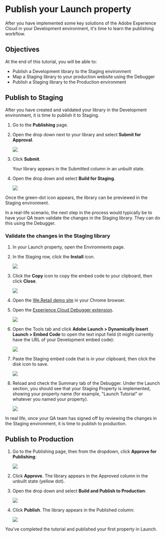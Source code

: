 # Publish your Launch property

After you have implemented some key solutions of the Adobe Experience Cloud in your Development environment, it's time to learn the publishing workflow.

## Objectives

At the end of this tutorial, you will be able to:

* Publish a Development library to the Staging environment
* Map a Staging library to your production website using the Debugger
* Publish a Staging library to the Production environment

## Publish to Staging

After you have created and validated your library in the Development environment, it is time to publish it to Staging.

1. Go to the **Publishing** page.
1. Open the drop down next to your library and select **Submit for Approval**.

   ![](../.gitbook/assets/publishing-submitforapproval.png)

1. Click **Submit**.

   Your library appears in the Submitted column in an unbuilt state.

1. Open the drop down and select **Build for Staging**.

   ![](../.gitbook/assets/publishing-buildforstaging.png)

Once the green-dot icon appears, the library can be previewed in the Staging environment.

In a real-life scenario, the next step in the process would typically be to have your QA team validate the changes in the Staging library. They can do this using the Debugger.

### Validate the changes in the Staging library

1. In your Launch property, open the Environments page.
1. In the Staging row, click the **Install** icon.

   ![](../.gitbook/assets/publishing-getstagingcode.png)

1. Click the **Copy** icon to copy the embed code to your clipboard, then click **Close**.

   ![](../.gitbook/assets/publishing-copystagingcode.png)

1. Open the [We.Retail demo site](https://aem.enablementadobe.com/content/we-retail/us/en.html) in your Chrome browser.
1. Open the [Experience Cloud Debugger extension](https://chrome.google.com/webstore/detail/adobe-experience-cloud-de/ocdmogmohccmeicdhlhhgepeaijenapj).

   ![](../.gitbook/assets/switchenvironments-opendebugger.png)

1. Open the Tools tab and click **Adobe Launch &gt; Dynamically Insert Launch &gt; Embed Code** to open the text input field \(it might currently have the URL of your Development embed code\):

   ![](../.gitbook/assets/switchenvironments-debugger-editembedcode%20%281%29.png)

1. Paste the Staging embed code that is in your clipboard, then click the disk icon to save.

   ![](../.gitbook/assets/switchenvironments-debugger-save%20%281%29.png)

1. Reload and check the Summary tab of the Debugger. Under the Launch section, you should see that your Staging Property is implemented, showing your property name \(for example, "Launch Tutorial" or whatever you named your property\).

   ![](../.gitbook/assets/publishing-debugger-staging.png)

In real life, once your QA team has signed off by reviewing the changes in the Staging environment, it is time to publish to production.

## Publish to Production

1. Go to the Publishing page, then from the dropdown, click **Approve for Publishing**:

   ![](../.gitbook/assets/publishing-approveforpublishing.png)

1. Click **Approve**. The library appears in the Approved column in the unbuilt state \(yellow dot\).
1. Open the drop down and select **Build and Publish to Production**:

   ![](../.gitbook/assets/publishing-buildandpublishtoproduction.png)

1. Click **Publish**. The library appears in the Published column:

   ![](../.gitbook/assets/publishing-published.png)

You've completed the tutorial and published your first property in Launch.


